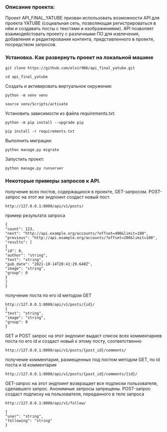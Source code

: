 ### Описание проекта:

Проект API_FINAL_YATUBE призван использовать возможности API для проекта YATUBE (социальная сеть, позволяющая регистрироваться в нём и создавать посты с текстами и изображениями). API позволяет взаимодейстовать проекту с различными ПО для извлечения, добавления и редактирования контента, представленного в проекте, посредством запросов.

### Установка. Как развернуть проект на локальной машине

```
git clone https://github.com/elvir906/api_final_yatube.git
```

```
cd api_final_yatube
```

Cоздать и активировать виртуальное окружение:

```
python -m venv venv
```

```
source venv/Scripts/activate
```

Установить зависимости из файла requirements.txt:

```
python -m pip install --upgrade pip
```

```
pip install -r requirements.txt
```

Выполнить миграции:

```
python manage.py migrate
```

Запустить проект:

```
python manage.py runserver
```
### Некоторые примеры запросов к API.

получение всех постов, содержащихся в проекте, GET-запросом. POST-запрос на этот же эндпоинт создаст новый пост.
```
http://127.0.0.1:8000/api/v1/posts/
```
пример результата запроса
```
{
"count": 123,
"next": "http://api.example.org/accounts/?offset=400&limit=100",
"previous": "http://api.example.org/accounts/?offset=200&limit=100",
"results": [
{
"id": 0,
"author": "string",
"text": "string",
"pub_date": "2021-10-14T20:41:29.648Z",
"image": "string",
"group": 0
}
]
}
```

получение поста по его id методом GET
```
http://127.0.0.1:8000/api/v1/posts/{id}/
{
"text": "string",
"image": "string",
"group": 0
}
```

GET и POST запрос на этот эндпоинт выдаст список всех комментариев поста по его id и создаст новый к этому посту, соответственно
```
http://127.0.0.1:8000/api/v1/posts/{post_id}/comments/
```

получение комментария, размещенных под постом методом GET, по id поста и id комментария
```
http://127.0.0.1:8000/api/v1/posts/{post_id}/comments/{id}/
```

GET-запрос на этот эндпоинт возвращает все подписки пользователя, сделавшего запрос. Анонимные запросы запрещены. POST-запрос создаст подписку на пользователя, переданного в теле запроса
```
http://127.0.0.1:8000/api/v1/follow/

{
"user": "string",
"following": "string"
}
```
